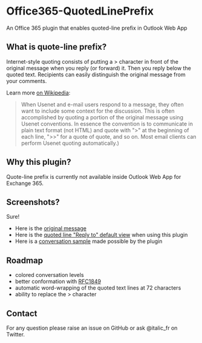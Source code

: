 # Office365-QuotedLinePrefix
An Office 365 plugin that enables quoted-line prefix in Outlook Web App

## What is quote-line prefix?

Internet-style quoting consists of putting a > character in front of the original message when you reply (or forward) it. Then you reply below the quoted text. Recipients can easily distinguish the original message from your comments.

Learn more [on Wikipedia](https://en.wikipedia.org/wiki/Posting_style#Quoted_line_prefix):

> When Usenet and e-mail users respond to a message, they often want to include some context for the discussion. This is often accomplished by quoting a portion of the original message using Usenet conventions. In essence the convention is to communicate in plain text format (not HTML) and quote with ">" at the beginning of each line, ">>" for a quote of quote, and so on. Most email clients can perform Usenet quoting automatically.)

## Why this plugin?

Quote-line prefix is currently not available inside Outlook Web App for Exchange 365.

## Screenshots?

Sure!
- Here is the [original message](http://captures.debugg.in/original-message.png)
- Here is the [quoted line "Reply to" default view](http://captures.debugg.in/reply.png) when using this plugin
- Here is a [conversation sample](http://captures.debugg.in/conversation.png) made possible by the plugin

## Roadmap

- colored conversation levels
- better conformation with [RFC1849](http://www.faqs.org/rfcs/rfc1849.html)
- automatic word-wrapping of the quoted text lines at 72 characters
- ability to replace the > character

## Contact

For any question please raise an issue on GitHub or ask @italic_fr on Twitter.
